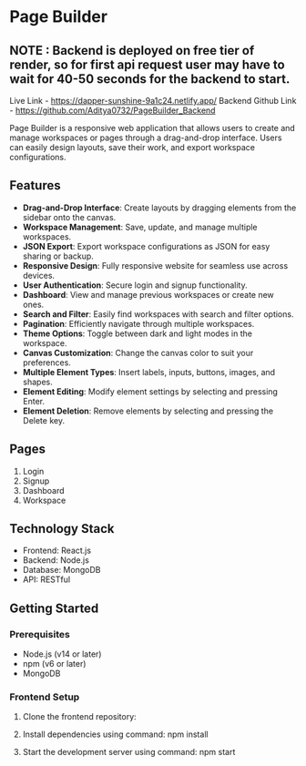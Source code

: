 # Page Builder

## NOTE : Backend is deployed on free tier of render, so for first api request user may have to wait for 40-50 seconds for the backend to start.

Live Link - https://dapper-sunshine-9a1c24.netlify.app/
Backend Github Link - https://github.com/Aditya0732/PageBuilder_Backend

Page Builder is a responsive web application that allows users to create and manage workspaces or pages through a drag-and-drop interface. Users can easily design layouts, save their work, and export workspace configurations.

## Features

- **Drag-and-Drop Interface**: Create layouts by dragging elements from the sidebar onto the canvas.
- **Workspace Management**: Save, update, and manage multiple workspaces.
- **JSON Export**: Export workspace configurations as JSON for easy sharing or backup.
- **Responsive Design**: Fully responsive website for seamless use across devices.
- **User Authentication**: Secure login and signup functionality.
- **Dashboard**: View and manage previous workspaces or create new ones.
- **Search and Filter**: Easily find workspaces with search and filter options.
- **Pagination**: Efficiently navigate through multiple workspaces.
- **Theme Options**: Toggle between dark and light modes in the workspace.
- **Canvas Customization**: Change the canvas color to suit your preferences.
- **Multiple Element Types**: Insert labels, inputs, buttons, images, and shapes.
- **Element Editing**: Modify element settings by selecting and pressing Enter.
- **Element Deletion**: Remove elements by selecting and pressing the Delete key.

## Pages

1. Login
2. Signup
3. Dashboard
4. Workspace

## Technology Stack

- Frontend: React.js
- Backend: Node.js
- Database: MongoDB
- API: RESTful

## Getting Started

### Prerequisites

- Node.js (v14 or later)
- npm (v6 or later)
- MongoDB

### Frontend Setup

1. Clone the frontend repository:

2. Install dependencies using command: npm install

3. Start the development server using command: npm start